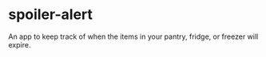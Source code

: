 # spoiler-alert
An app to keep track of when the items in your pantry, fridge, or freezer will expire.
